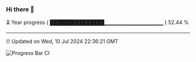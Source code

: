 ### Hi there 👋

⏳ Year progress { ███████████████▁▁▁▁▁▁▁▁▁▁▁▁▁▁▁ } 52.44 %

---

⏰ Updated on Wed, 10 Jul 2024 22:36:21 GMT

![Progress Bar CI](https://github.com/IshwaranRudhara/GIT-ACTION/workflows/Progress%20Bar%20CI/badge.svg)
